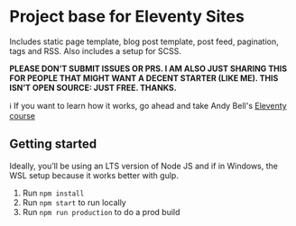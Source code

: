 # Project base for Eleventy Sites

Includes static page template, blog post template, post feed, pagination, tags and RSS. Also includes a setup for SCSS.

<p style="text-transform: uppercase;"><strong>Please don’t submit issues or PRs. I am also just sharing this for people that might want a decent starter (like me). This isn’t open source: just free. Thanks.</strong></p>

ℹ️ If you want to learn how it works, go ahead and take Andy Bell's [Eleventy course](//swop.link/11ty)

## Getting started

Ideally, you’ll be using an LTS version of Node JS and if in Windows, the WSL setup because it works better with gulp.

1. Run `npm install`
2. Run `npm start` to run locally
3. Run `npm run production` to do a prod build
